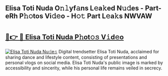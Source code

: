 ## Elisa Toti Nuda O𝚗𝚕yf𝚊ns L𝚎a𝚔ed N𝚞𝚍es - Part-eRh P𝚑𝚘tos Vi𝚍𝚎o - H𝚘𝚝 Part L𝚎a𝚔s NWVAW

# <h2><a href="http://kf6rqi.oniu.top/?m=Elisa+Toti+Nuda">🔗👉 🔴 Elisa Toti Nuda P𝚑ot𝚘𝚜 V𝚒d𝚎o</a></h2>

[![Elisa Toti Nuda Nu𝚍e𝚜](https://i.imgur.com/0qMVB7G.gif)](http://kf6rqi.oniu.top/?m=Elisa+Toti+Nuda)
Digital trendsetter Elisa Toti Nuda, acclaimed for sharing dance and lifestyle content, consisting of presentations and personal vlogs on social media. Elisa Toti Nuda's public image is marked by accessibility and sincerity, while his personal life remains veiled in secrecy.  
